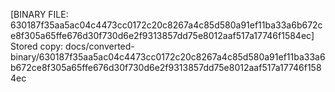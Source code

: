 [BINARY FILE: 630187f35aa5ac04c4473cc0172c20c8267a4c85d580a91ef11ba33a6b672ce8f305a65ffe676d30f730d6e2f9313857dd75e8012aaf517a17746f1584ec]
Stored copy: docs/converted-binary/630187f35aa5ac04c4473cc0172c20c8267a4c85d580a91ef11ba33a6b672ce8f305a65ffe676d30f730d6e2f9313857dd75e8012aaf517a17746f1584ec

